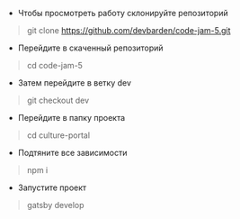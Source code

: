 - Чтобы просмотреть работу склонируйте репозиторий  

> git clone https://github.com/devbarden/code-jam-5.git

- Перейдите в скаченный репозиторий  

> cd code-jam-5

- Затем перейдите в ветку dev 

> git checkout dev

- Перейдите в папку проекта  

> cd culture-portal

- Подтяните все зависимости  

> npm i

- Запустите проект  

> gatsby develop
